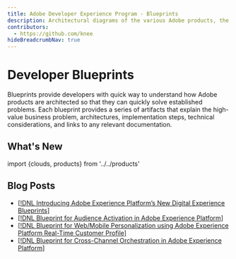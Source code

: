 ```yaml
---
title: Adobe Developer Experience Program - Blueprints
description: Architectural diagrams of the various Adobe products, the use cases they support and their various integration patterns with enterprise systems
contributors:
  - https://github.com/knee
hideBreadcrumbNav: true
---
```


# Developer Blueprints

Blueprints provide developers with quick way to understand how Adobe products are architected so that they can quickly solve established problems. Each blueprint provides a series of artifacts that explain the high-value business problem, architectures, implementation steps, technical considerations, and links to any relevant documentation.

## What's New


import {clouds, products} from '../../products'

<ProductCardGrid clouds={clouds} products={products} interaction={true} />



## Blog Posts

* [[!DNL Introducing Adobe Experience Platform’s New Digital Experience Blueprints]](https://medium.com/adobetech/introducing-adobe-experience-platforms-new-digital-experience-blueprints-93a6b5f5da7c)
* [[!DNL Blueprint for Audience Activation in Adobe Experience Platform]](https://medium.com/adobetech/a-blueprint-for-audience-activation-in-adobe-experience-platform-b2b30fae90fd)
* [[!DNL Blueprint for Web/Mobile Personalization using Adobe Experience Platform Real-Time Customer Profile]](https://medium.com/adobetech/blueprint-for-web-personalization-using-adobe-experience-platform-real-time-customer-profile-fef2ce7a4b2f)
* [[!DNL Blueprint for Cross-Channel Orchestration in Adobe Experience Platform]](https://medium.com/adobetech/blueprint-for-multi-channel-orchestration-in-adobe-experience-platform-c68317e94184)